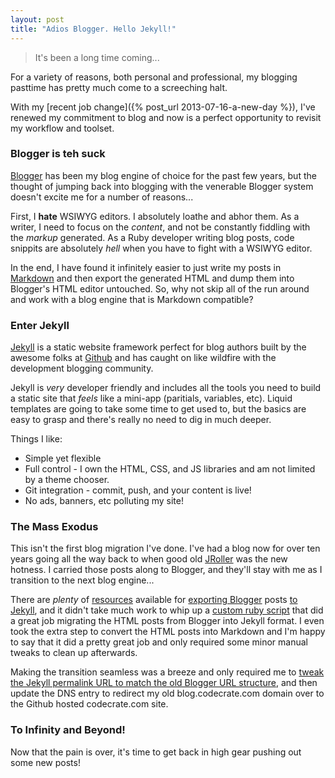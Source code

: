 ```yaml
---
layout: post
title: "Adios Blogger. Hello Jekyll!"
---
```


> It's been a long time coming...

For a variety of reasons, both personal and professional, my blogging pasttime
has pretty much come to a screeching halt.

With my [recent job change]({% post_url 2013-07-16-a-new-day %}),
I've renewed my commitment to blog and now is a perfect opportunity to
revisit my workflow and toolset.

### Blogger is teh suck

[Blogger](http://blogger.com) has been my blog engine of choice for the past
few years, but the thought of jumping back into blogging with the venerable
Blogger system doesn't excite me for a number of reasons...

First, I **hate** WSIWYG editors. I absolutely loathe and abhor them.
As a writer, I need to focus on the *content*, and not be constantly fiddling
with the *markup* generated.  As a Ruby developer writing blog
posts, code snippits are absolutely *hell* when you have to
fight with a WSIWYG editor.

In the end, I have found it infinitely easier to just write my posts in
[Markdown](http://daringfireball.net/projects/markdown/) and then export the
generated HTML and dump them into Blogger's HTML editor untouched.  So, why not
skip all of the run around and work with a blog engine that is Markdown compatible?

### Enter Jekyll

[Jekyll](http://jekyllrb.com/) is a static website framework perfect for blog authors
built by the awesome folks at [Github](http://github.com) and has caught on like
wildfire with the development blogging community.

Jekyll is *very* developer friendly and includes all the tools you need to build a
static site that *feels* like a mini-app (paritials, variables, etc).
Liquid templates are going to take some time to get used to, but the basics are easy
to grasp and there's really no need to dig in much deeper.

Things I like:
* Simple yet flexible
* Full control - I own the HTML, CSS, and JS libraries and am not limited by a theme chooser.
* Git integration - commit, push, and your content is live!
* No ads, banners, etc polluting my site!

### The Mass Exodus

This isn't the first blog migration I've done.  I've had a blog now for over
ten years going all the way back to when good old [JRoller](http://jroller.com)
was the new hotness.  I carried those posts along to Blogger, and they'll
stay with me as I transition to the next blog engine...

There are *plenty* of [resources](http://jekyllrb.com/docs/migrations/) available
for [exporting Blogger](http://blog.coolaj86.com/articles/migrate-from-blogger-to-jekyll.html)
posts [to Jekyll](https://gist.github.com/kennym/1115810),
and it didn't take much work to whip up a [custom ruby script](https://github.com/wireframe/wireframe.github.com/blob/master/_blogger_archive/import.rb) that did a great job
migrating the HTML posts from Blogger into Jekyll format.  I even took the extra
step to convert the HTML posts into Markdown and I'm happy to say that it did a
pretty great job and only required some minor manual tweaks to clean up afterwards.

Making the transition seamless was a breeze and only required me to
[tweak the Jekyll permalink URL to match the old Blogger URL structure](https://github.com/wireframe/wireframe.github.com/blob/master/_config.yml#L3), and then update the DNS entry to redirect my
old blog.codecrate.com domain over to the Github hosted codecrate.com site.

### To Infinity and Beyond!

Now that the pain is over, it's time to get back in high gear pushing out some new posts!